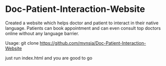 # Doc-Patient-Interaction-Website
Created a website which helps doctor and patient to interact in their native language. Patients can book appointment and can even consult top doctors online without any language barrier.


Usage:
git clone https://github.com/mvnsia/Doc-Patient-Interaction-Website

just run index.html and you are good to go 
